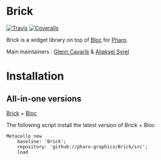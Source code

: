 # Brick

[![Travis](https://travis-ci.org/pharo-graphics/Brick.svg?branch=master)][travis]
[![Coveralls](https://coveralls.io/repos/github/pharo-graphics/Brick/badge.svg?branch=master)][coveralls]

Brick is a widget library on top of [Bloc](https://github.com/pharo-graphics/Bloc) for [Pharo](http://pharo.org/).

Main maintainers : [Glenn Cavarlé](https://github.com/GlennCavarle) & [Aliaksei Syrel](https://github.com/syrel)

# Installation

## All-in-one versions 
[Brick](https://github.com/pharo-graphics/Bloc) + [Bloc](https://github.com/pharo-graphics/Bloc)

The following script install the latest version of Brick + Bloc

```smalltalk
Metacello new
    baseline: 'Brick';
    repository: 'github://pharo-graphics/Brick/src';
    load
```

[travis]: https://travis-ci.org/pharo-graphics/Brick
[coveralls]: https://coveralls.io/github/pharo-graphics/Brick?branch=master
